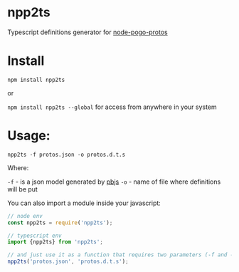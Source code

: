 # npp2ts
Typescript definitions generator for [node-pogo-protos](https://github.com/cyraxx/node-pogo-protos)

# Install

`npm install npp2ts`

or

`npm install npp2ts --global` for access from anywhere in your system

# Usage:
`npp2ts -f protos.json -o protos.d.t.s`

Where:

`-f` - is a json model generated by [pbjs](https://github.com/dcodeIO/ProtoBuf.js/wiki/pbjs)
`-o` - name of file where definitions will be put

You can also import a module inside your javascript:

```javascript
// node env
const npp2ts = require('npp2ts');

// typescript env
import {npp2ts} from 'npp2ts';

// and just use it as a function that requires two parameters (-f and -o)
npp2ts('protos.json', 'protos.d.t.s');
```